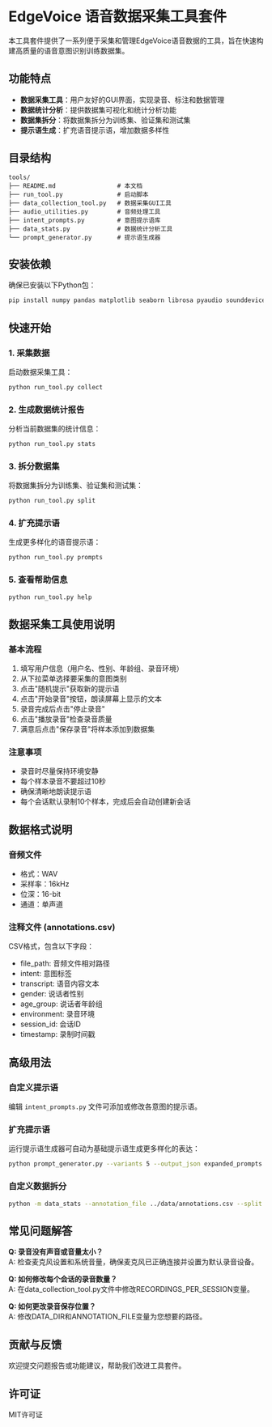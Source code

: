 # EdgeVoice 语音数据采集工具套件

本工具套件提供了一系列便于采集和管理EdgeVoice语音数据的工具，旨在快速构建高质量的语音意图识别训练数据集。

## 功能特点

- **数据采集工具**：用户友好的GUI界面，实现录音、标注和数据管理
- **数据统计分析**：提供数据集可视化和统计分析功能
- **数据集拆分**：将数据集拆分为训练集、验证集和测试集
- **提示语生成**：扩充语音提示语，增加数据多样性

## 目录结构

```
tools/
├── README.md                 # 本文档
├── run_tool.py               # 启动脚本
├── data_collection_tool.py   # 数据采集GUI工具
├── audio_utilities.py        # 音频处理工具
├── intent_prompts.py         # 意图提示语库
├── data_stats.py             # 数据统计分析工具
└── prompt_generator.py       # 提示语生成器
```

## 安装依赖

确保已安装以下Python包：

```bash
pip install numpy pandas matplotlib seaborn librosa pyaudio sounddevice soundfile scikit-learn
```

## 快速开始

### 1. 采集数据

启动数据采集工具：

```bash
python run_tool.py collect
```

### 2. 生成数据统计报告

分析当前数据集的统计信息：

```bash
python run_tool.py stats
```

### 3. 拆分数据集

将数据集拆分为训练集、验证集和测试集：

```bash
python run_tool.py split
```

### 4. 扩充提示语

生成更多样化的语音提示语：

```bash
python run_tool.py prompts
```

### 5. 查看帮助信息

```bash
python run_tool.py help
```

## 数据采集工具使用说明

### 基本流程

1. 填写用户信息（用户名、性别、年龄组、录音环境）
2. 从下拉菜单选择要采集的意图类别
3. 点击"随机提示"获取新的提示语
4. 点击"开始录音"按钮，朗读屏幕上显示的文本
5. 录音完成后点击"停止录音"
6. 点击"播放录音"检查录音质量
7. 满意后点击"保存录音"将样本添加到数据集

### 注意事项

- 录音时尽量保持环境安静
- 每个样本录音不要超过10秒
- 确保清晰地朗读提示语
- 每个会话默认录制10个样本，完成后会自动创建新会话

## 数据格式说明

### 音频文件

- 格式：WAV
- 采样率：16kHz
- 位深：16-bit
- 通道：单声道

### 注释文件 (annotations.csv)

CSV格式，包含以下字段：
- file_path: 音频文件相对路径
- intent: 意图标签
- transcript: 语音内容文本
- gender: 说话者性别
- age_group: 说话者年龄组
- environment: 录音环境
- session_id: 会话ID
- timestamp: 录制时间戳

## 高级用法

### 自定义提示语

编辑 `intent_prompts.py` 文件可添加或修改各意图的提示语。

### 扩充提示语

运行提示语生成器可自动为基础提示语生成更多样化的表达：

```bash
python prompt_generator.py --variants 5 --output_json expanded_prompts.json
```

### 自定义数据拆分

```bash
python -m data_stats --annotation_file ../data/annotations.csv --split --train_ratio 0.7 --val_ratio 0.15 --test_ratio 0.15
```

## 常见问题解答

**Q: 录音没有声音或音量太小？**  
A: 检查麦克风设置和系统音量，确保麦克风已正确连接并设置为默认录音设备。

**Q: 如何修改每个会话的录音数量？**  
A: 在data_collection_tool.py文件中修改RECORDINGS_PER_SESSION变量。

**Q: 如何更改录音保存位置？**  
A: 修改DATA_DIR和ANNOTATION_FILE变量为您想要的路径。

## 贡献与反馈

欢迎提交问题报告或功能建议，帮助我们改进工具套件。

## 许可证

MIT许可证 